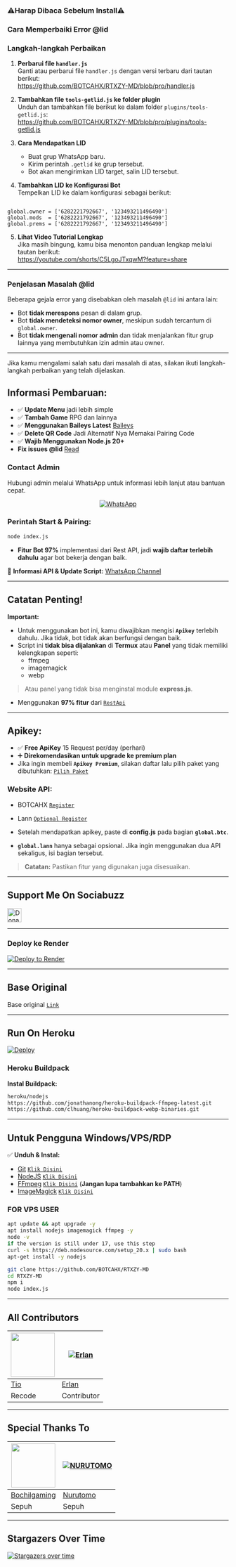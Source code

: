 ### ⚠️Harap Dibaca Sebelum Install⚠️

### Cara Memperbaiki Error @lid

### Langkah-langkah Perbaikan

1. **Perbarui file `handler.js`**  
   Ganti atau perbarui file `handler.js` dengan versi terbaru dari tautan berikut:  
   https://github.com/BOTCAHX/RTXZY-MD/blob/pro/handler.js

2. **Tambahkan file `tools-getlid.js` ke folder plugin**  
   Unduh dan tambahkan file berikut ke dalam folder `plugins/tools-getlid.js`:  
   https://github.com/BOTCAHX/RTXZY-MD/blob/pro/plugins/tools-getlid.js

3. **Cara Mendapatkan LID**  
   - Buat grup WhatsApp baru.
   - Kirim perintah `.getlid` ke grup tersebut.
   - Bot akan mengirimkan LID target, salin LID tersebut.

4. **Tambahkan LID ke Konfigurasi Bot**  
   Tempelkan LID ke dalam konfigurasi sebagai berikut:
```

global.owner = ['6282221792667', '123493211496490']
global.mods  = ['6282221792667', '123493211496490']
global.prems = ['6282221792667', '123493211496490']

```

5. **Lihat Video Tutorial Lengkap**  
Jika masih bingung, kamu bisa menonton panduan lengkap melalui tautan berikut:  
https://youtube.com/shorts/C5LgoJTxqwM?feature=share

---

### Penjelasan Masalah @lid

Beberapa gejala error yang disebabkan oleh masalah `@lid` ini antara lain:
- Bot **tidak merespons** pesan di dalam grup.
- Bot **tidak mendeteksi nomor owner**, meskipun sudah tercantum di `global.owner`.
- Bot **tidak mengenali nomor admin** dan tidak menjalankan fitur grup lainnya yang membutuhkan izin admin atau owner.

---

Jika kamu mengalami salah satu dari masalah di atas, silakan ikuti langkah-langkah perbaikan yang telah dijelaskan.

**Informasi Pembaruan:**  
----  
- ✅ **Update Menu** jadi lebih simple  
- ✅ **Tambah Game** RPG dan lainnya  
- ✅ **Menggunakan Baileys Latest**  [Baileys](https://github.com/WhiskeySockets/Baileys)
- ✅ **Delete QR Code** Jadi Alternatif Nya Memakai Pairing Code
- ✅ **Wajib Menggunakan Node.js 20+**
- **Fix issues @lid** [Read](https://github.com/BOTCAHX/RTXZY-MD#langkah-langkah-Perbaikan)


### Contact Admin
Hubungi admin melalui WhatsApp untuk informasi lebih lanjut atau bantuan cepat.

<p align="center">
  <a href="https://wa.me/6282221792667">
    <img src="https://img.shields.io/badge/WhatsApp-25D366?style=for-the-badge&logo=whatsapp&logoColor=white" alt="WhatsApp">
  </a>
</p>

### **Perintah Start & Pairing:**  
```bash
node index.js
```  

- **Fitur Bot 97%** implementasi dari Rest API, jadi **wajib daftar terlebih dahulu** agar bot bekerja dengan baik.  

📢 **Informasi API & Update Script:** [WhatsApp Channel](https://whatsapp.com/channel/0029Va8ZH8fFXUuc69TGVw1q)  

----  

## Catatan Penting!  
**Important:**  

- Untuk menggunakan bot ini, kamu diwajibkan mengisi **`Apikey`** terlebih dahulu. Jika tidak, bot tidak akan berfungsi dengan baik.  
- Script ini **tidak bisa dijalankan** di **Termux** atau **Panel** yang tidak memiliki kelengkapan seperti:  
  - ffmpeg  
  - imagemagick  
  - webp  

> Atau panel yang tidak bisa menginstal module **express.js**.  

- Menggunakan **97% fitur** dari [`RestApi`](https://api.botcahx.eu.org)  

----  

## Apikey:  
- ✅ **Free ApiKey** 15 Request per/day (perhari)  
- ➕ **Direkomendasikan untuk upgrade ke premium plan**  
- Jika ingin membeli **`Apikey Premium`**, silakan daftar lalu pilih paket yang dibutuhkan: [`Pilih Paket`](https://api.botcahx.eu.org/price)  

### **Website API:**  
- BOTCAHX [`Register`](https://api.botcahx.eu.org)  
- Lann [`Optional Register`](https://api.betabotz.eu.org)  
- Setelah mendapatkan apikey, paste di **config.js** pada bagian **`global.btc`**.  

- **`global.lann`** hanya sebagai opsional. Jika ingin menggunakan dua API sekaligus, isi bagian tersebut.  

> **Catatan:** Pastikan fitur yang digunakan juga disesuaikan.  

---  

## **Support Me On Sociabuzz**  

<a href="https://qris.zone.id/qviqy41iq" target="_blank"><img src="https://img.shields.io/badge/Buy_Me_A_Coffee-FFDD00?style=for-the-badge&logo=buy-me-a-coffee&logoColor=black" height="32px" alt="Donate"></a>  

---  

### **Deploy ke Render**  

[![Deploy to Render](https://render.com/images/deploy-to-render-button.svg)](https://dashboard.render.com/blueprint/new?repo=https%3A%2F%2Fgithub.com%2FBOTCAHX%2FRTXZY-MD)  

---  

## **Base Original**  
Base original [`Link`](https://github.com/HelgaIlham/ZukaBet)  

---  

## **Run On Heroku**  

[![Deploy](https://www.herokucdn.com/deploy/button.svg)](https://heroku.com/deploy?template=https://github.com/BOTCAHX/RTXZY-MD)  

### **Heroku Buildpack**  

**Instal Buildpack:**  
```bash
heroku/nodejs
https://github.com/jonathanong/heroku-buildpack-ffmpeg-latest.git
https://github.com/clhuang/heroku-buildpack-webp-binaries.git
```  

---  

## **Untuk Pengguna Windows/VPS/RDP**  

✅ **Unduh & Instal:**  
- [Git](https://git-scm.com/downloads) [`Klik Disini`](https://git-scm.com/downloads)  
- [NodeJS](https://nodejs.org/en/download) [`Klik Disini`](https://nodejs.org/en/download)  
- [FFmpeg](https://ffmpeg.org/download.html) [`Klik Disini`](https://ffmpeg.org/download.html) (**Jangan lupa tambahkan ke PATH**)  
- [ImageMagick](https://imagemagick.org/script/download.php) [`Klik Disini`](https://imagemagick.org/script/download.php)  

### FOR VPS USER
```bash
apt update && apt upgrade -y
apt install nodejs imagemagick ffmpeg -y
node -v
if the version is still under 17, use this step
curl -s https://deb.nodesource.com/setup_20.x | sudo bash
apt-get install -y nodejs
```

```bash
git clone https://github.com/BOTCAHX/RTXZY-MD
cd RTXZY-MD
npm i
node index.js
```  


---  

## **All Contributors**  
<a href="https://github.com/BOTCAHX"><img src="https://github.com/BOTCAHX.png?size=100" width="100" height="100"></a> | [![Erlan](https://github.com/ERLANRAHMAT.png?size=100)](https://github.com/ERLANRAHMAT)  
---|---  
[Tio](https://github.com/BOTCAHX)  | [Erlan](https://github.com/ERLANRAHMAT)  
Recode | Contributor  

---  

## **Special Thanks To**  
<a href="https://github.com/BochilGaming"><img src="https://github.com/BochilGaming.png?size=100" width="100" height="100"></a> | [![NURUTOMO](https://github.com/Nurutomo.png?size=100)](https://github.com/Nurutomo)  
---|---  
[Bochilgaming](https://github.com/BochilGaming)  | [Nurutomo](https://github.com/Nurutomo)  
Sepuh | Sepuh  

---  

## **Stargazers Over Time**  
[![Stargazers over time](https://starchart.cc/BOTCAHX/RTXZY-MD.svg?background=%23FFFFFF&axis=%23333333&line=%23e76060)](https://starchart.cc/BOTCAHX/RTXZY-MD)  
